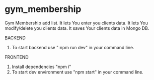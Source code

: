 # gym_membership
Gym Membership add  list. 
It lets You enter you clients data.
It lets You modify/delete you clients data.
It saves Your clients data in Mongo DB.

BACKEND
1. To start backend use " npm run dev" in your command line.

FRONTEND 
1. Install dependencies "npm i"
2. To start dev environment use "npm start" in your command line. 
